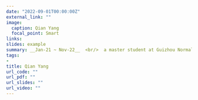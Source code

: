```yaml
---
date: "2022-09-01T00:00:00Z"
external_link: ""
image:
  caption: Qian Yang
  focal_point: Smart
links:
slides: example
summary: __Jan-21 ~ Nov-22__  <br/>  a master student at Guizhou Normal University
tags:
- 
title: Qian Yang
url_code: ""
url_pdf: ""
url_slides: ""
url_video: ""
---
```




